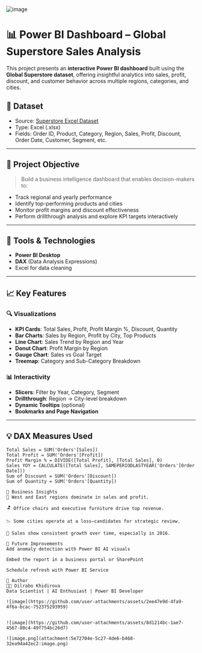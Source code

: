 ![image](https://github.com/user-attachments/assets/2ee47e9d-4fa9-4f6a-bcac-752375293959)
# 📊 Power BI Dashboard – Global Superstore Sales Analysis

This project presents an **interactive Power BI dashboard** built using the **Global Superstore dataset**, offering insightful analytics into sales, profit, discount, and customer behavior across multiple regions, categories, and cities.

## 📁 Dataset
- Source: [Superstore Excel Dataset](https://www.kaggle.com/datasets/vivek468/superstore-dataset-final)
- Type: Excel (.xlsx)
- Fields: Order ID, Product, Category, Region, Sales, Profit, Discount, Order Date, Customer, Segment, etc.

---

## 🎯 Project Objective

> Build a business intelligence dashboard that enables decision-makers to:
- Track regional and yearly performance
- Identify top-performing products and cities
- Monitor profit margins and discount effectiveness
- Perform drillthrough analysis and explore KPI targets interactively

---

## 🧰 Tools & Technologies

- **Power BI Desktop**
- **DAX** (Data Analysis Expressions)
- Excel for data cleaning

---

## 📈 Key Features

### 🔍 Visualizations
- **KPI Cards**: Total Sales, Profit, Profit Margin %, Discount, Quantity
- **Bar Charts**: Sales by Region, Profit by City, Top Products
- **Line Chart**: Sales Trend by Region and Year
- **Donut Chart**: Profit Margin by Region
- **Gauge Chart**: Sales vs Goal Target
- **Treemap**: Category and Sub-Category Breakdown

### 📊 Interactivity
- **Slicers**: Filter by Year, Category, Segment
- **Drillthrough**: Region → City-level breakdown
- **Dynamic Tooltips** (optional)
- **Bookmarks and Page Navigation**

---

## 💡 DAX Measures Used

```dax
Total Sales = SUM('Orders'[Sales])
Total Profit = SUM('Orders'[Profit])
Profit Margin % = DIVIDE([Total Profit], [Total Sales], 0)
Sales YOY = CALCULATE([Total Sales], SAMEPERIODLASTYEAR('Orders'[Order Date]))
Sum of Discount = SUM('Orders'[Discount])
Sum of Quantity = SUM('Orders'[Quantity])

📌 Business Insights
📍 West and East regions dominate in sales and profit.

🪑 Office chairs and executive furniture drive top revenue.

📉 Some cities operate at a loss—candidates for strategic review.

📅 Sales show consistent growth over time, especially in 2016.

🧪 Future Improvements
Add anomaly detection with Power BI AI visuals

Embed the report in a business portal or SharePoint

Schedule refresh with Power BI Service

📄 Author
👩‍💼 Dilrabo Khidirova
Data Scientist | AI Enthusiast | Power BI Developer

![image](https://github.com/user-attachments/assets/2ee47e9d-4fa9-4f6a-bcac-752375293959)


![image](https://github.com/user-attachments/assets/8d1214bc-1ae7-4567-80c4-49f754bc26d7)

![image.png](attachment:5e72704e-5c27-4de6-b468-32ea94a42ec2:image.png)
